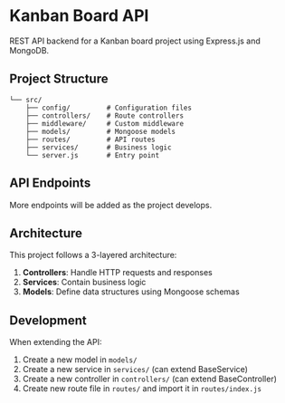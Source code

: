 # Kanban Board API

REST API backend for a Kanban board project using Express.js and MongoDB.

## Project Structure

```
└── src/
    ├── config/         # Configuration files
    ├── controllers/    # Route controllers
    ├── middleware/     # Custom middleware
    ├── models/         # Mongoose models
    ├── routes/         # API routes
    ├── services/       # Business logic
    └── server.js       # Entry point
```


## API Endpoints


More endpoints will be added as the project develops.

## Architecture

This project follows a 3-layered architecture:

1. **Controllers**: Handle HTTP requests and responses
2. **Services**: Contain business logic 
3. **Models**: Define data structures using Mongoose schemas

## Development

When extending the API:

1. Create a new model in `models/`
2. Create a new service in `services/` (can extend BaseService)
3. Create a new controller in `controllers/` (can extend BaseController)
4. Create new route file in `routes/` and import it in `routes/index.js` 